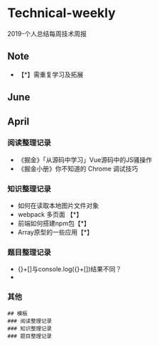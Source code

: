 # Technical-weekly
2019-个人总结每周技术周报

## Note
- 【*】需重复学习及拓展

## June

## April

### 阅读整理记录
- 《掘金》「从源码中学习」Vue源码中的JS骚操作
- 《掘金小册》你不知道的 Chrome 调试技巧

### 知识整理记录
- 如何在读取本地图片文件对象
- webpack 多页面 【*】
- 前端如何搭建npm包【*】
- Array原型的一些应用【*】

### 题目整理记录
- {}+[]与console.log({}+[])结果不同？
- 

### 其他 

```
## 模板
### 阅读整理记录
### 知识整理记录
### 题目整理记录
```


